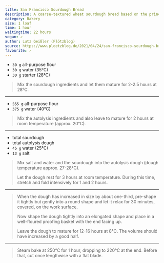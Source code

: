 ```yaml
---
title: San Francisco Sourdough Bread
description: A coarse-textured wheat sourdough bread based on the principles of one of the most famous breads in the USA.
category: Bakery
size: 1 loaf
time: 1 hour
waitingtime: 22 hours
vegan: ✓
author: Lutz Geißler (Plötzblog)
source: https://www.ploetzblog.de/2021/04/24/san-francisco-sourdough-bread/
favourite: ✓
---
```


* `30 g` all-purpose flour
* `30 g` water (35°C)
* `30 g` starter (28°C)

> Mix the sourdough ingredients and let them mature for 2-2.5 hours at 28°C.

---

* `555 g` all-purpose flour
* `375 g` water (40°C)

> Mix the autolysis ingredients and also leave to mature for 2 hours at room temperature (approx. 20°C).

---

* total sourdough
* total autolysis dough
* `45 g` water (25°C)
* `13 g` salt

> Mix salt and water and the sourdough into the autolysis dough (dough temperature approx. 27-28°C).
>
> Let the dough rest for 3 hours at room temperature. During this time, stretch and fold intensively for 1 and 2 hours.

---

> When the dough has increased in size by about one-third, pre-shape it tightly but gently into a round shape and let it relax for 30 minutes, covered, on the work surface.
>
> Now shape the dough tightly into an elongated shape and place in a well-floured proofing basket with the end facing up.
>
> Leave the dough to mature for 12-16 hours at 8°C. The volume should have increased by a good half.

---

> Steam bake at 250°C for 1 hour, dropping to 220°C at the end. Before that, cut once lengthwise with a flat blade.